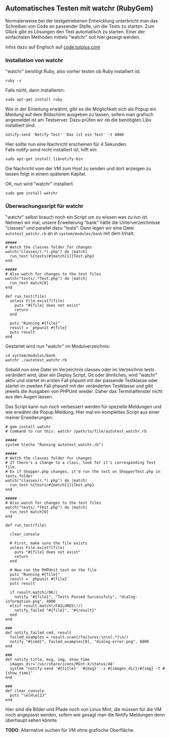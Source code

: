 ## Automatisches Testen mit watchr (RubyGem)

Normalerweise bei der testgetriebenen Entwicklung unterbricht man das Schreiben von Code an passender Stelle, um die Tests zu starten. Zum Glück gibt es Lösungen den Test automatisch zu starten. Einer der einfachsten Methoden mittels "watchr" soll hier gezeigt werden.

Infos dazu auf Englisch auf [code.tutplus.com](http://code.tutsplus.com/tutorials/automatic-testing-for-tdd-with-php--net-26395)

### Installation von watchr

"watchr" benötigt Ruby, also vorher testen ob Ruby installiert ist.

    ruby -v

Falls nicht, dann installieren:

    sudo apt-get install ruby

Wie in der Einleitung erwähnt, gibt es die Möglichkeit sich als Popup ein Meldung auf dem Bildschirm ausgeben zu lassen, sofern man grafisch angemeldet ist am Testserver. Dazu prüfen wir ob die benötigten Libs installiert sind.

    notify-send 'Notify-Test' 'Das ist ein Test' -t 4000

Hier sollte nun eine Nachricht erscheinen für 4 Sekunden.<br>
Falls notify-send nicht installiert ist, hilft ein:

    sudo apt-get install libnotify-bin

Die Nachricht vom der VM zum Host zu senden und dort anzeigen zu lassen folgt in einem späterem Kapitel.

OK, nun wird "watchr" installiert.

    sudo gem install watchr

### Überwachungssript für watchr

"watchr" selbst brauch noch ein Script um zu wissen was zu tun ist.
Nehmen wir mal, unsere Erweiterung "bank" hätte die Unterverzeichnisse "classes" und parallel dazu "tests". Dann legen wir eine Datei ```autotest_watchr.rb``` an in ```system/modules/bank``` mit dem Inhalt:

	#####
	# Watch the classes folder for changes
	watch("classes/(.*).php") do |match|
	  run_test %{tests/#{match[1]}Test.php}
	end

	#####
	# Also watch for changes to the test files
	watch("tests/.*Test.php") do |match|
	  run_test match[0]
	end

	def run_test(file)
	  unless File.exist?(file)
	    puts "#{file} does not exist"
	    return
	  end
	 
	  puts "Running #{file}"
	  result = `phpunit #{file}`
	  puts result
	end

Gestartet wird nun "watchr" im Modulverzeichnis:

    cd system/modules/bank
    watchr ./autotest_watchr.rb

Sobald nun eine Datei im Verzeichnis classes oder im Verzeichnis tests verändert wird, über ein Deploy Script, Git oder ähnliches, wird "watchr" aktiv und startet im ersten Fall phpunit mit der passende Testklasse oder startet im zweiten Fall phpunit mit der veränderten Testklasse und gibt jeweils die Ausgaben von PHPUnit wieder. Daher das Terminalfenster nicht aus den Augen lassen.

Das Script kann nun noch verbessert werden für spezielle Meldungen und wie erwähnt die Popup Meldung. Hier mal ein komplettes Script aus einer meiner Erweiterungen:

    # gem install watchr
    # Command to run this: watchr /path/to/file/autotest_watchr.rb
     
    #####
    system %(echo "Running autotest_watchr.rb")

    #####
    # Watch the classes folder for changes
    # If there's a change to a class, look for it's corresponding Test file.
    # Ex if Shopper.php changes, it'd run the test on ShopperTest.php in tests folder
    watch("classes/(.*).php") do |match|
      run_test %{tests/#{match[1]}Test.php}
    end

    #####
    # Also watch for changes to the test files
    watch("tests/.*Test.php") do |match|
      run_test match[0]
    end

    def run_test(file)

      clear_console

      # First, make sure the file exists
      unless File.exist?(file)
        puts "#{file} does not exist"
        return
      end
     
      # Now run the PHPUnit test on the file
      puts "Running #{file}"
      result = `phpunit #{file}`
      puts result
      
      if result.match(/OK/)
        notify "#{file}", "Tests Passed Successfuly", "dialog-information.png", 4000
      elsif result.match(/FAILURES\!/)
        notify_failed "#{file}", "#{result}"
      end
    end

    ###
    def notify_failed cmd, result
      failed_examples = result.scan(/failures:\n\n(.*)\n/)
      notify "#{cmd}", failed_examples[0], "dialog-error.png", 6000
    end

    ###
    def notify title, msg, img, show_time
      images_dir='/usr/share/icons/Mint-X/status/48'
      system "notify-send '#{title}' '#{msg}' -i #{images_dir}/#{img} -t #{show_time}"
    end

    ###
    def clear_console
      puts "\e[H\e[2J" 
    end

Hier sind die Bilder und Pfade noch von Linux Mint, die müssen für die VM noch angepasst werden, sofern wie gesagt man die Notify Meldungen denn überhaupt sehen könnte.

**TODO**: Alternative suchen für VM ohne grafische Oberfläche.
